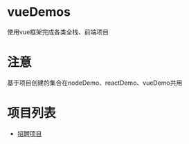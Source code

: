 # vueDemos
使用vue框架完成各类全栈、前端项目

# 注意
基于项目创建的集合在nodeDemo、reactDemo、vueDemo共用

# 项目列表
+ [ 招聘项目 ](https://github.com/fremember/vueDemos/tree/master/zhaopin) 